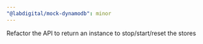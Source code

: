 ```yaml
---
"@labdigital/mock-dynamodb": minor
---
```


Refactor the API to return an instance to stop/start/reset the stores
